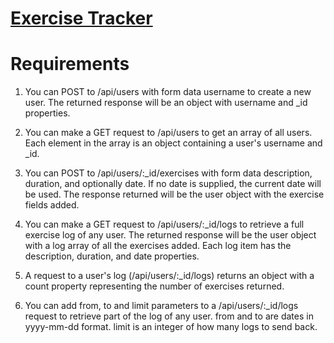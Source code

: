 # [Exercise Tracker](https://www.freecodecamp.org/learn/apis-and-microservices/apis-and-microservices-projects/exercise-tracker)

# Requirements

1. You can POST to /api/users with form data username to create a new user. The returned response will be an object with username and \_id properties.

2. You can make a GET request to /api/users to get an array of all users. Each element in the array is an object containing a user's username and \_id.

3. You can POST to /api/users/:\_id/exercises with form data description, duration, and optionally date. If no date is supplied, the current date will be used. The response returned will be the user object with the exercise fields added.

4. You can make a GET request to /api/users/:\_id/logs to retrieve a full exercise log of any user. The returned response will be the user object with a log array of all the exercises added. Each log item has the description, duration, and date properties.

5. A request to a user's log (/api/users/:\_id/logs) returns an object with a count property representing the number of exercises returned.

6. You can add from, to and limit parameters to a /api/users/:\_id/logs request to retrieve part of the log of any user. from and to are dates in yyyy-mm-dd format. limit is an integer of how many logs to send back.

